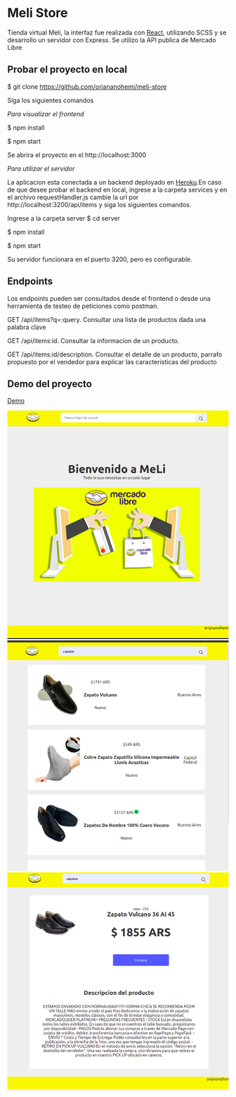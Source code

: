 # Meli Store

Tienda virtual Meli, la interfaz fue realizada con [React](https://github.com/facebook/create-react-app), utilizando SCSS y se desarrollo un servidor con Express. Se utilizo la API publica de Mercado Libre

## Probar el proyecto en local

$ git clone https://github.com/oriananohemi/meli-store

Siga los siguientes comandos

*Para visualizar el frontend*

$ npm install

$ npm start

Se abrira el proyecto en el http://localhost:3000

*Para utilizar el servidor*

La aplicacion esta conectada a un backend deployado en [Heroku](https://sleepy-beyond-89154.herokuapp.com/).En caso de que desee probar el backend en local,
ingrese a la carpeta services y en el archivo requestHandler.js cambie la url por http://localhost:3200/api/items y siga los siguientes comandos.

Ingrese a la carpeta server
$ cd server

$ npm install

$ npm start

Su servidor funcionara en el puerto 3200, pero es configurable.

## Endpoints

Los endpoints pueden ser consultados desde el frontend o desde una herramienta de testeo de peticiones como postman.

GET /api/items?q=:query. Consultar una lista de productos dada una palabra clave

GET /api/items:id. Consultar la informacion de un producto.

GET /api/items:id/description. Consultar el detalle de un producto, parrafo propuesto por el vendedor para explicar las caracteristicas del producto

## Demo del proyecto

[Demo](https://oriananohemi.github.io/meli-store/)

<img src="./src/assets/images/demo/demo1.png" alt="Demo pantalla principal"> 
<img src="./src/assets/images/demo/demo2.png" alt="Demo pantalla de resultado"> 
<img src="./src/assets/images/demo/demo3.png" alt="Demo pantalla de detalle"> 
